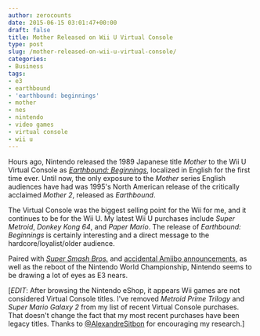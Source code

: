 ```yaml
---
author: zerocounts
date: 2015-06-15 03:01:47+00:00
draft: false
title: Mother Released on Wii U Virtual Console
type: post
slug: /mother-released-on-wii-u-virtual-console/
categories:
- Business
tags:
- e3
- earthbound
- 'earthbound: beginnings'
- mother
- nes
- nintendo
- video games
- virtual console
- wii u
---
```


Hours ago, Nintendo released the 1989 Japanese title _Mother_ to the Wii U Virtual Console as _[Earthbound: Beginnings](https://m.youtube.com/watch?v=ttKkiEKqwuk)_, localized in English for the first time ever. Until now, the only exposure to the _Mother_ series English audiences have had was 1995's North American release of the critically acclaimed _Mother 2_, released as _Earthbound_.

The Virtual Console was the biggest selling point for the Wii for me, and it continues to be for the Wii U. My latest Wii U purchases include _Super Metroid_, _Donkey Kong 64_, and _Paper Mario_. The release of _Earthbound: Beginnings_ is certainly interesting and a direct message to the hardcore/loyalist/older audience.

Paired with _[Super Smash Bros.](https://m.youtube.com/watch?v=WWM-SCjIuNg)_ and [accidental Amiibo announcements](http://kotaku.com/image-of-new-animal-crossing-mario-maker-amiibo-emerge-1711264261), as well as the reboot of the Nintendo World Championship, Nintendo seems to be drawing a lot of eyes as E3 nears.

[_EDIT_: After browsing the Nintendo eShop, it appears Wii games are not considered Virtual Console titles. I've removed _Metroid Prime Trilogy_ and _Super Mario Galaxy 2_ from my list of recent Virtual Console purchases. That doesn't change the fact that my most recent purchases have been legacy titles. Thanks to [@AlexandreSitbon](http://www.twitter.com/AlexandreSitbon) for encouraging my research.]
